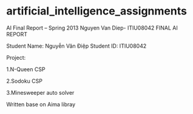 # artificial_intelligence_assignments

AI Final Report – Spring 2013 
Nguyen Van Diep- ITIU08042 
FINAL AI REPORT 
 
 
Student Name:  Nguyễn Văn Điệp 
Student ID:   ITIU08042 
 
Project: 

1.N-Queen CSP 

2.Sodoku CSP 

3.Minesweeper auto solver 
 
Written base on Aima libray
